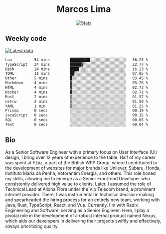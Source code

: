 <div align="center">
  <h1>Marcos Lima</h1>
  
  <a href="https://skvggor.dev">
    <img src="https://github.com/skvggor/skvggor/assets/958723/3c85f137-8d74-4cc8-a2b1-877784f3e44d" alt="Stats" />
  </a>
</div>

## Weekly code

[![Latest data](https://github.com/skvggor/skvggor/actions/workflows/main.yml/badge.svg)](https://github.com/skvggor/skvggor/actions/workflows/main.yml)

<!--START_SECTION:waka-->

```txt
Lua          54 mins         █████████░░░░░░░░░░░░░░░░   36.23 %
TypeScript   34 mins         █████▓░░░░░░░░░░░░░░░░░░░   22.77 %
Bash         24 mins         ████░░░░░░░░░░░░░░░░░░░░░   16.23 %
TOML         11 mins         ██░░░░░░░░░░░░░░░░░░░░░░░   07.85 %
Other        5 mins          █░░░░░░░░░░░░░░░░░░░░░░░░   03.45 %
Markdown     4 mins          ▓░░░░░░░░░░░░░░░░░░░░░░░░   03.26 %
HTML         4 mins          ▓░░░░░░░░░░░░░░░░░░░░░░░░   02.73 %
Docker       4 mins          ▓░░░░░░░░░░░░░░░░░░░░░░░░   02.72 %
Rust         2 mins          ▒░░░░░░░░░░░░░░░░░░░░░░░░   01.57 %
netrw        2 mins          ▒░░░░░░░░░░░░░░░░░░░░░░░░   01.50 %
YAML         1 min           ▒░░░░░░░░░░░░░░░░░░░░░░░░   01.25 %
Prisma       0 secs          ░░░░░░░░░░░░░░░░░░░░░░░░░   00.19 %
JavaScript   0 secs          ░░░░░░░░░░░░░░░░░░░░░░░░░   00.15 %
SQL          0 secs          ░░░░░░░░░░░░░░░░░░░░░░░░░   00.05 %
Text         0 secs          ░░░░░░░░░░░░░░░░░░░░░░░░░   00.04 %
```

<!--END_SECTION:waka-->

## Bio

<p>As a Senior Software Engineer with a primary focus on User Interface (UI) design, I bring over 12 years of experience to the table. Half of my career was spent at F.biz, a part of the British WPP Group, where I contributed to the development of websites for major brands like Unilever, Subaru, Honda, Instituto Maria da Penha, Votorantim Energia, and others. This role honed my skills, allowing me to emerge as a Senior Front-end Developer who consistently delivered high value to clients. Later, I assumed the role of Technical Lead at Alloha Fibra under the Vip Telecom brand, a prominent internet provider. There, I was instrumental in technical decision-making and spearheaded the hiring process for an entirely new team, working with Java, Rust, TypeScript, React, and Vue. Currently, I'm with Radix Engineering and Software, serving as a Senior Engineer. Here, I play a pivotal role in the development of a robust internal product named Nexus, which aids our developers in delivering their projects swiftly and effectively, always prioritizing quality.</p>

<!-- </details> -->

<!-- <div align="center">
  <h2>🤖 Recent Code Activity</h2>
  <img width="500" src="https://github-readme-stats.vercel.app/api/wakatime?username=skvggor&hide_title=true&layout=compact&theme=transparent" alt="Wakatime Stats" />
</div>

<br>

<div align="center">
  <h2>📈 GitHub Stats</h2>
  <img width="500" src="https://github-readme-stats.vercel.app/api?username=skvggor&show_icons=true&theme=transparent&hide_title=true&count_private=true" alt="GitHub Stats" />
</div>
 -->
